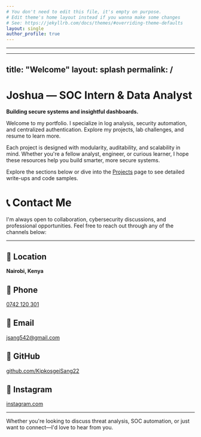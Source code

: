 ```yaml
---
# You don't need to edit this file, it's empty on purpose.
# Edit theme's home layout instead if you wanna make some changes
# See: https://jekyllrb.com/docs/themes/#overriding-theme-defaults
layout: single
author_profile: true
---
```

---
---
title: "Welcome"
layout: splash
permalink: /
---


# Joshua — SOC Intern & Data Analyst  
**Building secure systems and insightful dashboards.**

Welcome to my portfolio. I specialize in log analysis, security automation, and centralized authentication. Explore my projects, lab challenges, and resume to learn more.

Each project is designed with modularity, auditability, and scalability in mind. Whether you're a fellow analyst, engineer, or curious learner, I hope these resources help you build smarter, more secure systems.

Explore the sections below or dive into the [Projects](/projects/) page to see detailed write-ups and code samples.

# 📞 Contact Me

I'm always open to collaboration, cybersecurity discussions, and professional opportunities. Feel free to reach out through any of the channels below:

---

## 📍 Location  
**Nairobi, Kenya**

## 📱 Phone  
[0742 120 301](tel:+254700535650)

## 📧 Email  
[jsang542@gmail.com](mailto:jsang542@gmail.com)

## 🔗 GitHub  
[github.com/KipkosgeiSang22](https://github.com/KipkosgeiSang22)

## 📸 Instagram  
[instagram.com](https://instagram.com/)

---

Whether you're looking to discuss threat analysis, SOC automation, or just want to connect—I'd love to hear from you.

